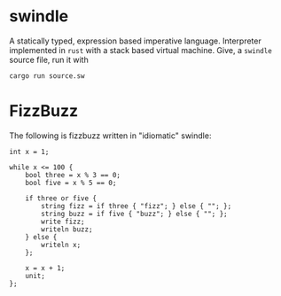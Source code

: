 # swindle
A statically typed, expression based imperative language.
Interpreter implemented in `rust` with a stack based virtual machine.
Give, a `swindle` source file, run it with

    cargo run source.sw

# FizzBuzz
The following is fizzbuzz written in "idiomatic" swindle:

```
int x = 1;

while x <= 100 {
    bool three = x % 3 == 0;
    bool five = x % 5 == 0;

    if three or five {
        string fizz = if three { "fizz"; } else { ""; };
        string buzz = if five { "buzz"; } else { ""; };
        write fizz;
        writeln buzz;
    } else {
        writeln x;
    };

    x = x + 1;
    unit;
};

```
